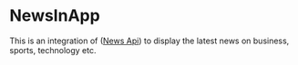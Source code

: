 # NewsInApp
This is an integration of ([News Api](https://newsapi.org/)) to display the latest news on business, sports, technology etc.

